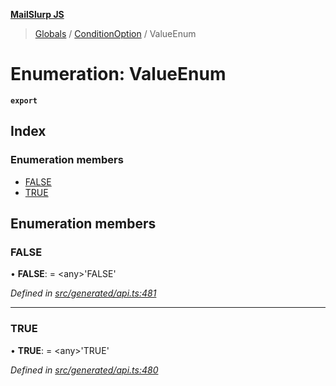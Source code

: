 **[MailSlurp JS](../README.md)**

> [Globals](../README.md) / [ConditionOption](../modules/conditionoption.md) / ValueEnum

# Enumeration: ValueEnum

**`export`** 

## Index

### Enumeration members

* [FALSE](conditionoption.valueenum.md#false)
* [TRUE](conditionoption.valueenum.md#true)

## Enumeration members

### FALSE

•  **FALSE**:  = \<any>'FALSE'

*Defined in [src/generated/api.ts:481](https://github.com/mailslurp/mailslurp-client/blob/e4d4355/src/generated/api.ts#L481)*

___

### TRUE

•  **TRUE**:  = \<any>'TRUE'

*Defined in [src/generated/api.ts:480](https://github.com/mailslurp/mailslurp-client/blob/e4d4355/src/generated/api.ts#L480)*
